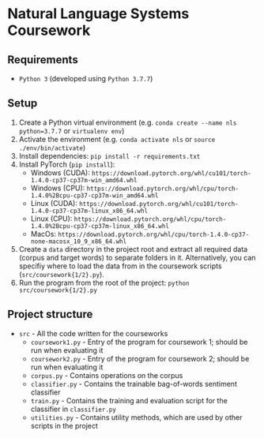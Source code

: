 # Natural Language Systems Coursework

## Requirements

- `Python 3` (developed using `Python 3.7.7`)

## Setup

1. Create a Python virtual environment (e.g. `conda create --name nls python=3.7.7` or `virtualenv env`)
2. Activate the environment (e.g. `conda activate nls` or `source ./env/bin/activate`)
3. Install dependencies: `pip install -r requirements.txt`
4. Install PyTorch (`pip install`):
   - Windows (CUDA): `https://download.pytorch.org/whl/cu101/torch-1.4.0-cp37-cp37m-win_amd64.whl`
   - Windows (CPU): `https://download.pytorch.org/whl/cpu/torch-1.4.0%2Bcpu-cp37-cp37m-win_amd64.whl`
   - Linux (CUDA): `https://download.pytorch.org/whl/cu101/torch-1.4.0-cp37-cp37m-linux_x86_64.whl`
   - Linux (CPU): `https://download.pytorch.org/whl/cpu/torch-1.4.0%2Bcpu-cp37-cp37m-linux_x86_64.whl`
   - MacOs: `https://download.pytorch.org/whl/cpu/torch-1.4.0-cp37-none-macosx_10_9_x86_64.whl`
5. Create a `data` directory in the project root and extract all required data (corpus and target words) to separate folders in it. Alternatively, you can specifiy where to load the data from in the coursework scripts (`src/coursework{1/2}.py`).
6. Run the program from the root of the project: `python src/coursework{1/2}.py`

## Project structure

- `src` - All the code written for the courseworks
  - `coursework1.py` - Entry of the program for coursework 1; should be run when evaluating it
  - `coursework2.py` - Entry of the program for coursework 2; should be run when evaluating it
  - `corpus.py` - Contains operations on the corpus
  - `classifier.py` - Contains the trainable bag-of-words sentiment classifier
  - `train.py` - Contains the training and evaluation script for the classifier in `classifier.py`
  - `utilities.py` - Contains utility methods, which are used by other scripts in the project
